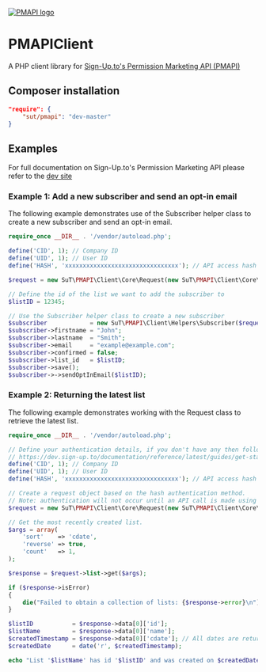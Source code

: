 [![PMAPI logo](https://sapp.s3.amazonaws.com/github/sutpmapi.png)](https://dev.sign-up.to/)

# PMAPIClient

A PHP client library for [Sign-Up.to's Permission Marketing API (PMAPI)](https://dev.sign-up.to/)

## Composer installation

```json
"require": {
    "sut/pmapi": "dev-master"
}
```


## Examples

For full documentation on Sign-Up.to's Permission Marketing API please refer to the [dev site](https://dev.sign-up.to/)

### Example 1: Add a new subscriber and send an opt-in email 

The following example demonstrates use of the Subscriber helper class to create a new subscriber and send an opt-in email.

```php
require_once __DIR__ . '/vendor/autoload.php';

define('CID', 1); // Company ID
define('UID', 1); // User ID
define('HASH', 'xxxxxxxxxxxxxxxxxxxxxxxxxxxxxxxx'); // API access hash

$request = new SuT\PMAPI\Client\Core\Request(new SuT\PMAPI\Client\Core\AuthHash(UID, CID, HASH));

// Define the id of the list we want to add the subscriber to
$listID = 12345;

// Use the Subscriber helper class to create a new subscriber
$subscriber            = new SuT\PMAPI\Client\Helpers\Subscriber($request);
$subscriber->firstname = "John";
$subscriber->lastname  = "Smith";
$subscriber->email     = "example@example.com";
$subscriber->confirmed = false;
$subscriber->list_id   = $listID;
$subscriber->save();
$subscriber->->sendOptInEmail($listID);
```

### Example 2: Returning the latest list

The following example demonstrates working with the Request class to retrieve the latest list.

```php
require_once __DIR__ . '/vendor/autoload.php';

// Define your authentication details, if you don't have any then follow the instructions here: 
// https://dev.sign-up.to/documentation/reference/latest/guides/get-started/
define('CID', 1); // Company ID
define('UID', 1); // User ID
define('HASH', 'xxxxxxxxxxxxxxxxxxxxxxxxxxxxxxxx'); // API access hash

// Create a request object based on the hash authentication method.
// Note: authentication will not occur until an API call is made using the PMAPIRequest object.
$request = new SuT\PMAPI\Client\Core\Request(new SuT\PMAPI\Client\Core\AuthHash(UID, CID,HASH));

// Get the most recently created list.
$args = array(
    'sort'    => 'cdate',
    'reverse' => true,
    'count'   => 1,
);

$response = $request->list->get($args);

if ($response->isError)
{
    die("Failed to obtain a collection of lists: {$response->error}\n");
}

$listID           = $response->data[0]['id'];
$listName         = $response->data[0]['name'];
$createdTimestamp = $response->data[0]['cdate']; // All dates are returned as timestamps
$createdDate      = date('r', $createdTimestamp); 

echo "List '$listName' has id '$listID' and was created on $createdDate\n";
```
